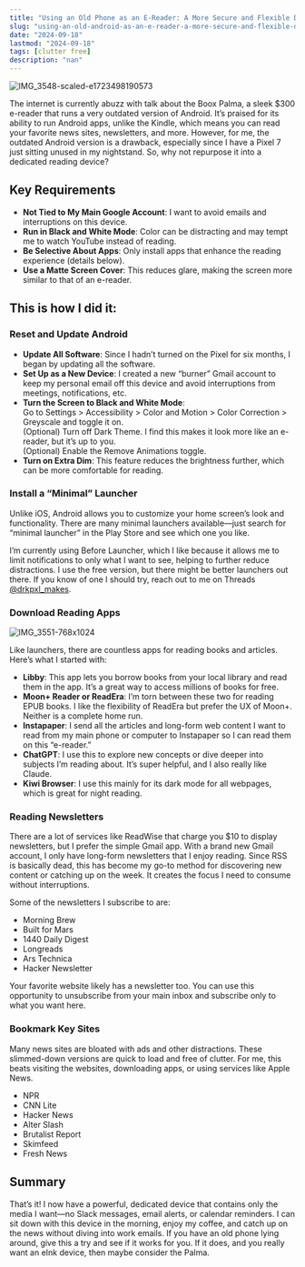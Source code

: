 ```yaml
---
title: "Using an Old Phone as an E-Reader: A More Secure and Flexible Device than a Palma"
slug: "using-an-old-android-as-an-e-reader-a-more-secure-and-flexible-device-than-a-boox-palma"
date: "2024-09-18"
lastmod: "2024-09-18"
tags: [clutter free]
description: "nan"
---
```


![IMG_3548-scaled-e1723498190573](https://bear-images.sfo2.cdn.digitaloceanspaces.com/drkpxl/img_3548-scaled-e1723498190573.jpeg)


The internet is currently abuzz with talk about the Boox Palma, a sleek $300 e-reader that runs a very outdated version of Android. It’s praised for its ability to run Android apps, unlike the Kindle, which means you can read your favorite news sites, newsletters, and more. However, for me, the outdated Android version is a drawback, especially since I have a Pixel 7 just sitting unused in my nightstand. So, why not repurpose it into a dedicated reading device?

## Key Requirements

- **Not Tied to My Main Google Account**: I want to avoid emails and interruptions on this device.
- **Run in Black and White Mode**: Color can be distracting and may tempt me to watch YouTube instead of reading.
- **Be Selective About Apps**: Only install apps that enhance the reading experience (details below).
- **Use a Matte Screen Cover**: This reduces glare, making the screen more similar to that of an e-reader.

## This is how I did it:

### Reset and Update Android

- **Update All Software**: Since I hadn’t turned on the Pixel for six months, I began by updating all the software.
- **Set Up as a New Device**: I created a new “burner” Gmail account to keep my personal email off this device and avoid interruptions from meetings, notifications, etc.
- **Turn the Screen to Black and White Mode**:  
    Go to Settings > Accessibility > Color and Motion > Color Correction > Greyscale and toggle it on.  
    (Optional) Turn off Dark Theme. I find this makes it look more like an e-reader, but it’s up to you.  
    (Optional) Enable the Remove Animations toggle.  
- **Turn on Extra Dim**: This feature reduces the brightness further, which can be more comfortable for reading.

### Install a “Minimal” Launcher

Unlike iOS, Android allows you to customize your home screen’s look and functionality. There are many minimal launchers available—just search for “minimal launcher” in the Play Store and see which one you like.

I’m currently using Before Launcher, which I like because it allows me to limit notifications to only what I want to see, helping to further reduce distractions. I use the free version, but there might be better launchers out there. If you know of one I should try, reach out to me on Threads [@drkpxl_makes](https://www.threads.net/@drkpxl_makes).

### Download Reading Apps

![IMG_3551-768x1024](https://bear-images.sfo2.cdn.digitaloceanspaces.com/drkpxl/img_3551-768x1024.jpeg)

Like launchers, there are countless apps for reading books and articles. Here’s what I started with:

- **Libby**: This app lets you borrow books from your local library and read them in the app. It’s a great way to access millions of books for free.
- **Moon+ Reader or ReadEra**: I’m torn between these two for reading EPUB books. I like the flexibility of ReadEra but prefer the UX of Moon+. Neither is a complete home run.
- **Instapaper**: I send all the articles and long-form web content I want to read from my main phone or computer to Instapaper so I can read them on this “e-reader.”
- **ChatGPT**: I use this to explore new concepts or dive deeper into subjects I’m reading about. It’s super helpful, and I also really like Claude.
- **Kiwi Browser**: I use this mainly for its dark mode for all webpages, which is great for night reading.

### Reading Newsletters

There are a lot of services like ReadWise that charge you $10 to display newsletters, but I prefer the simple Gmail app. With a brand new Gmail account, I only have long-form newsletters that I enjoy reading. Since RSS is basically dead, this has become my go-to method for discovering new content or catching up on the week. It creates the focus I need to consume without interruptions.

Some of the newsletters I subscribe to are:

- Morning Brew
- Built for Mars
- 1440 Daily Digest
- Longreads
- Ars Technica
- Hacker Newsletter

Your favorite website likely has a newsletter too. You can use this opportunity to unsubscribe from your main inbox and subscribe only to what you want here.

### Bookmark Key Sites

Many news sites are bloated with ads and other distractions. These slimmed-down versions are quick to load and free of clutter. For me, this beats visiting the websites, downloading apps, or using services like Apple News.

- NPR
- CNN Lite
- Hacker News
- Alter Slash
- Brutalist Report
- Skimfeed
- Fresh News

## Summary

That’s it! I now have a powerful, dedicated device that contains only the media I want—no Slack messages, email alerts, or calendar reminders. I can sit down with this device in the morning, enjoy my coffee, and catch up on the news without diving into work emails. If you have an old phone lying around, give this a try and see if it works for you. If it does, and you really want an eInk device, then maybe consider the Palma.
